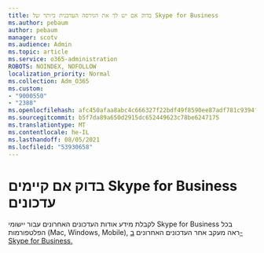 ```yaml
---
title: בדוק אם יש לך את הגירסה העדכנית ביותר של Skype for Business
ms.author: pebaum
author: pebaum
manager: scotv
ms.audience: Admin
ms.topic: article
ms.service: o365-administration
ROBOTS: NOINDEX, NOFOLLOW
localization_priority: Normal
ms.collection: Adm_O365
ms.custom:
- "9000550"
- "2388"
ms.openlocfilehash: afc450afaa8abc4c666327f22bdf49f8590ee87adf781c9394fe75fd314791cb
ms.sourcegitcommit: b5f7da89a650d2915dc652449623c78be6247175
ms.translationtype: MT
ms.contentlocale: he-IL
ms.lasthandoff: 08/05/2021
ms.locfileid: "53930658"
---
```

# <a name="check-for-skype-for-business-updates"></a>בדוק אם קיימים Skype for Business עדכונים

לקבלת מידע אודות העדכונים האחרונים עבור יישומי Skype for Business בכל הפלטפורמות (Mac, Windows, Mobile), ראה מעקב אחר העדכונים האחרונים [ב- Skype for Business.](https://support.office.com/article/follow-the-latest-updates-in-skype-for-business-cece9f93-add1-4d93-9a38-56cc598e5781)
